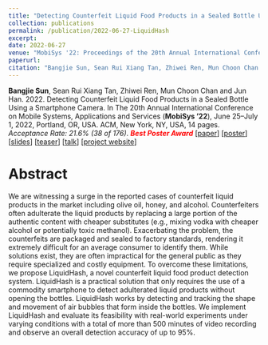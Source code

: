 ```yaml
---
title: "Detecting Counterfeit Liquid Food Products in a Sealed Bottle Using a Smartphone Camera"
collection: publications
permalink: /publication/2022-06-27-LiquidHash
excerpt: 
date: 2022-06-27
venue: "MobiSys '22: Proceedings of the 20th Annual International Conference on Mobile Systems, Applications and Services"
paperurl: 
citation: "Bangjie Sun, Sean Rui Xiang Tan, Zhiwei Ren, Mun Choon Chan and Jun Han. 2022. Detecting Counterfeit Liquid Food Products in a Sealed Bottle Using a Smartphone Camera. In The 20th Annual International Conference on Mobile Systems, Applications and Services (MobiSys ’22), June 25–July 1, 2022, Portland, OR, USA. ACM, New York, NY, USA, 14 pages. https: //doi.org/10.1145/3498361.3539776"
---
```

**Bangjie Sun**, Sean Rui Xiang Tan, Zhiwei Ren, Mun Choon Chan and Jun Han. 2022. Detecting Counterfeit Liquid Food Products in a Sealed Bottle Using a Smartphone Camera. In The 20th Annual International Conference on Mobile Systems, Applications and Services (**MobiSys ’22**), June 25–July 1, 2022, Portland, OR, USA. ACM, New York, NY, USA, 14 pages. *Acceptance Rate: 21.6% (38 of 176)*. ***<span style="color:red">Best Poster Award</span>*** \[[paper](https://sunbangjie.github.io/files/LiquidHash.pdf)\] \[[poster](https://sunbangjie.github.io/files/LiquidHashPoster.pdf)\] \[[slides](https://sunbangjie.github.io/files/LiquidHashSlides.pdf)\] \[[teaser](https://www.youtube.com/watch?v=--vIlhBG_Nw)\] \[[talk](https://www.youtube.com/watch?v=W4bGbOiLEAM)\] \[[project website](https://www.cyphy.kaist.ac.kr/research/liquidhash)\]


Abstract
=====
We are witnessing a surge in the reported cases of counterfeit liquid products in the market including olive oil, honey, and alcohol. Counterfeiters often adulterate the liquid products by replacing a large portion of the authentic content with cheaper substitutes (e.g., mixing vodka with cheaper alcohol or potentially toxic methanol). Exacerbating the problem, the counterfeits are packaged and sealed to factory standards, rendering it extremely difficult for an average consumer to identify them. While solutions exist, they are often impractical for the general public as they require specialized and costly equipment. To overcome these limitations, we propose LiquidHash, a novel counterfeit liquid food product detection system. LiquidHash is a practical solution that only requires the use of a commodity smartphone to detect adulterated liquid products without opening the bottles. LiquidHash works by detecting and tracking the shape and movement of air bubbles that form inside the bottles. We implement LiquidHash and evaluate its feasibility with real-world experiments under varying conditions with a total of more than 500 minutes of video recording and observe an overall detection accuracy of up to 95%.